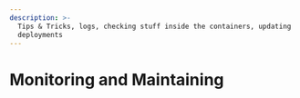 ```yaml
---
description: >-
  Tips & Tricks, logs, checking stuff inside the containers, updating
  deployments
---
```


# Monitoring and Maintaining

